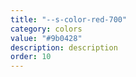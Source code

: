 ```yaml
---
title: "--s-color-red-700"
category: colors
value: "#9b0428"
description: description
order: 10
---
```

